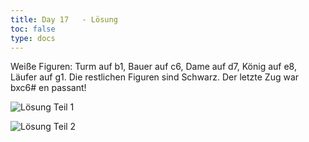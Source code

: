 ```yaml
---
title: Day 17   - Lösung  
toc: false
type: docs
---
```


Weiße Figuren: Turm auf b1, Bauer auf c6, Dame auf d7, König auf e8, Läufer auf g1. Die restlichen Figuren sind Schwarz. Der letzte Zug war bxc6# en passant!

![Lösung Teil 1](/day17_solution.jpg "")

![Lösung Teil 2](/day17_solution2.jpg "")